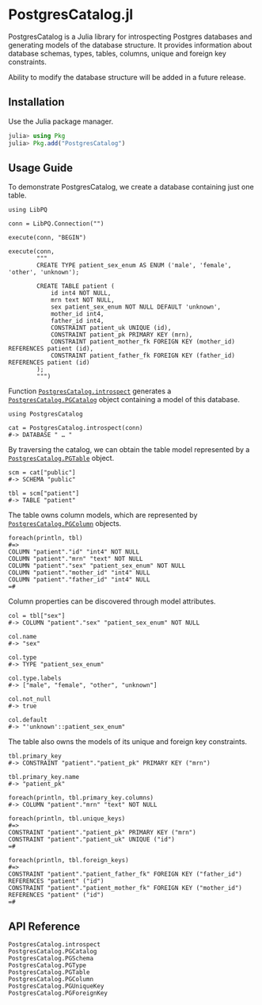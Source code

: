 # PostgresCatalog.jl

PostgresCatalog is a Julia library for introspecting Postgres databases and
generating models of the database structure.  It provides information about
database schemas, types, tables, columns, unique and foreign key constraints.

Ability to modify the database structure will be added in a future release.


## Installation

Use the Julia package manager.

```julia
julia> using Pkg
julia> Pkg.add("PostgresCatalog")
```


## Usage Guide

To demonstrate PostgresCatalog, we create a database containing just one table.

    using LibPQ

    conn = LibPQ.Connection("")

    execute(conn, "BEGIN")

    execute(conn,
            """
            CREATE TYPE patient_sex_enum AS ENUM ('male', 'female', 'other', 'unknown');

            CREATE TABLE patient (
                id int4 NOT NULL,
                mrn text NOT NULL,
                sex patient_sex_enum NOT NULL DEFAULT 'unknown',
                mother_id int4,
                father_id int4,
                CONSTRAINT patient_uk UNIQUE (id),
                CONSTRAINT patient_pk PRIMARY KEY (mrn),
                CONSTRAINT patient_mother_fk FOREIGN KEY (mother_id) REFERENCES patient (id),
                CONSTRAINT patient_father_fk FOREIGN KEY (father_id) REFERENCES patient (id)
            );
            """)

Function [`PostgresCatalog.introspect`](@ref) generates a
[`PostgresCatalog.PGCatalog`](@ref) object containing a model of this database.

    using PostgresCatalog

    cat = PostgresCatalog.introspect(conn)
    #-> DATABASE " … "

By traversing the catalog, we can obtain the table model represented by a
[`PostgresCatalog.PGTable`](@ref) object.

    scm = cat["public"]
    #-> SCHEMA "public"

    tbl = scm["patient"]
    #-> TABLE "patient"

The table owns column models, which are represented by
[`PostgresCatalog.PGColumn`](@ref) objects.

    foreach(println, tbl)
    #=>
    COLUMN "patient"."id" "int4" NOT NULL
    COLUMN "patient"."mrn" "text" NOT NULL
    COLUMN "patient"."sex" "patient_sex_enum" NOT NULL
    COLUMN "patient"."mother_id" "int4" NULL
    COLUMN "patient"."father_id" "int4" NULL
    =#

Column properties can be discovered through model attributes.

    col = tbl["sex"]
    #-> COLUMN "patient"."sex" "patient_sex_enum" NOT NULL

    col.name
    #-> "sex"

    col.type
    #-> TYPE "patient_sex_enum"

    col.type.labels
    #-> ["male", "female", "other", "unknown"]

    col.not_null
    #-> true

    col.default
    #-> "'unknown'::patient_sex_enum"

The table also owns the models of its unique and foreign key constraints.

    tbl.primary_key
    #-> CONSTRAINT "patient"."patient_pk" PRIMARY KEY ("mrn")

    tbl.primary_key.name
    #-> "patient_pk"

    foreach(println, tbl.primary_key.columns)
    #-> COLUMN "patient"."mrn" "text" NOT NULL

    foreach(println, tbl.unique_keys)
    #=>
    CONSTRAINT "patient"."patient_pk" PRIMARY KEY ("mrn")
    CONSTRAINT "patient"."patient_uk" UNIQUE ("id")
    =#

    foreach(println, tbl.foreign_keys)
    #=>
    CONSTRAINT "patient"."patient_father_fk" FOREIGN KEY ("father_id") REFERENCES "patient" ("id")
    CONSTRAINT "patient"."patient_mother_fk" FOREIGN KEY ("mother_id") REFERENCES "patient" ("id")
    =#


## API Reference

```@docs
PostgresCatalog.introspect
PostgresCatalog.PGCatalog
PostgresCatalog.PGSchema
PostgresCatalog.PGType
PostgresCatalog.PGTable
PostgresCatalog.PGColumn
PostgresCatalog.PGUniqueKey
PostgresCatalog.PGForeignKey
```

